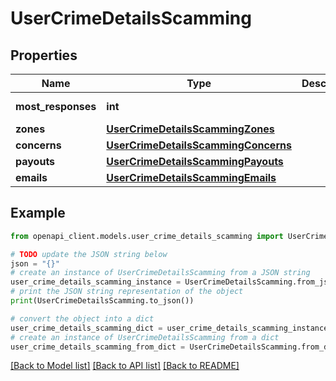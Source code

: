 # UserCrimeDetailsScamming


## Properties

Name | Type | Description | Notes
------------ | ------------- | ------------- | -------------
**most_responses** | **int** |  | [default to 0]
**zones** | [**UserCrimeDetailsScammingZones**](UserCrimeDetailsScammingZones.md) |  | 
**concerns** | [**UserCrimeDetailsScammingConcerns**](UserCrimeDetailsScammingConcerns.md) |  | 
**payouts** | [**UserCrimeDetailsScammingPayouts**](UserCrimeDetailsScammingPayouts.md) |  | 
**emails** | [**UserCrimeDetailsScammingEmails**](UserCrimeDetailsScammingEmails.md) |  | 

## Example

```python
from openapi_client.models.user_crime_details_scamming import UserCrimeDetailsScamming

# TODO update the JSON string below
json = "{}"
# create an instance of UserCrimeDetailsScamming from a JSON string
user_crime_details_scamming_instance = UserCrimeDetailsScamming.from_json(json)
# print the JSON string representation of the object
print(UserCrimeDetailsScamming.to_json())

# convert the object into a dict
user_crime_details_scamming_dict = user_crime_details_scamming_instance.to_dict()
# create an instance of UserCrimeDetailsScamming from a dict
user_crime_details_scamming_from_dict = UserCrimeDetailsScamming.from_dict(user_crime_details_scamming_dict)
```
[[Back to Model list]](../README.md#documentation-for-models) [[Back to API list]](../README.md#documentation-for-api-endpoints) [[Back to README]](../README.md)



